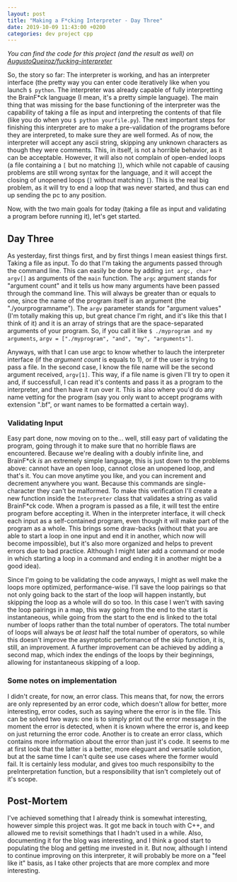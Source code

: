 ```yaml
---
layout: post
title: "Making a F*cking Interpreter - Day Three"
date: 2019-10-09 11:43:00 +0200
categories: dev project cpp
---
```


*You can find the code for this project (and the result as well) on [AugustoQueiroz/fucking-interpreter](https://github.com/AugustoQueiroz/fucking-interpreter)*

So, the story so far: The interpreter is working, and has an interpreter interface (the pretty way you can enter code iteratively like when you launch `$ python`. The interpreter was already capable of fully interpretting the BrainF\*ck language (I mean, it's a pretty simple language). The main thing that was missing for the base functioning of the interpreter was the capability of taking a file as input and interpreting the contents of that file (like you do when you `$ python yourfile.py`). The next important steps for finishing this interpreter are to make a pre-validation of the programs before they are interpreted, to make sure they are well formed. As of now, the interpreter will accept any ascii string, skipping any unknown characters as though they were comments. This, in itself, is not a horrible behavior, as it can be acceptable. However, it will also not complain of open-ended loops (a file containing a `[` but no matching `]`), which while not capable of causing problems are still wrong syntax for the language, and it will accept the closing of unopened loops (`]` without matching `[`). This is the real big problem, as it will try to end a loop that was never started, and thus can end up sending the pc to any position.

Now, with the two main goals for today (taking a file as input and validating a program before running it), let's get started.

## Day Three

As yesterday, first things first, and by first things I mean easiest things first. Taking a file as input. To do that I'm taking the arguments passed through the command line. This can easily be done by adding `int argc, char* argv[]` as arguments of the `main` function. The `argc` argument stands for "argument count" and it tells us how many arguments have been passed through the command line. This will always be greater than or equals to one, since the name of the program itself is an argument (the "./yourprogramname"). The `argv` parameter stands for "argument values" (I'm totally making this up, but great chance I'm right, and it's like this that I think of it) and it is an array of strings that are the space-separated arguments of your program. So, if you call it like `$ ./myprogram and my arguments`, `argv = ["./myprogram", "and", "my", "arguments"]`.

Anyways, with that I can use argc to know whether to lauch the interpreter interface (if the *argument count* is equals to 1), or if the user is trying to pass a file. In the second case, I know the file name will be the second argument received, `argv[1]`. This way, if a file name is given I'll try to open it and, if successfull, I can read it's contents and pass it as a program to the interpreter, and then have it run over it. This is also where you'd do any name vetting for the program (say you only want to accept programs with extension ".bf", or want names to be formatted a certain way).

### Validating Input

Easy part done, now moving on to the... well, still easy part of validating the program, going through it to make sure that no horrible flaws are encountered. Because we're dealing with a doubly infinite line, and BrainF\*ck *is* an extremely simple language, this is just down to the problems above: cannot have an open loop, cannot close an unopened loop, and that's it. You can move anytime you like, and you can increment and decrement anywhere you want. Because this commands are single-character they can't be malformed. To make this verification I'll create a new function inside the `Interpreter` class that validates a string as valid BrainF\*ck code. When a program is passed as a file, it will test the entire program before accepting it. When in the interpreter interface, it will check each input as a self-contained program, even though it will make part of the program as a whole. This brings some draw-backs (without that you are able to start a loop in one input and end it in another, which now will become impossible), but it's also more organized and helps to prevent errors due to bad practice. Although I might later add a command or mode in which starting a loop in a command and ending it in another might be a good idea).

Since I'm going to be validating the code anyways, I might as well make the loops more optimized, performance-wise. I'll save the loop pairings so that not only going back to the start of the loop will happen instantly, but skipping the loop as a whole will do so too. In this case I wen't with saving the loop pairings in a map, this way going from the end to the start is instantaneous, while going from the start to the end is linked to the total number of loops rather than the total number of operators. The total number of loops will always be *at least* half the total number of operators, so while this doesn't improve the asymptotic performance of the skip function, it is, still, an improvement. A further improvement can be achieved by adding a second map, which index the endings of the loops by their beginnings, allowing for instantaneous skipping of a loop.

### Some notes on implementation

I didn't create, for now, an error class. This means that, for now, the errors are only represented by an error code, which doesn't allow for better, more interesting, error codes, such as saying where the error is in the file. This can be solved two ways: one is to simply print out the error message in the moment the error is detected, when it is known where the error is, and keep on just returning the error code. Another is to create an error class, which contains more information about the error than just it's code. It seems to me at first look that the latter is a better, more eleguant and versatile solution, but at the same time I can't quite see use cases where the former would fail. It is certainly less modular, and gives too much responsibilty to the preInterpretation function, but a responsibility that isn't completely out of it's scope.

## Post-Mortem

I've achieved something that I already think is somewhat interesting, however simple this project was. It got me back in touch with C++, and allowed me to revisit somethings that I hadn't used in a while. Also, documenting it for the blog was interesting, and I think a good start to populating the blog and getting me invested in it. But now, although I intend to continue improving on this interpreter, it will probably be more on a "feel like it" basis, as I take other projects that are more complex and more interesting.
